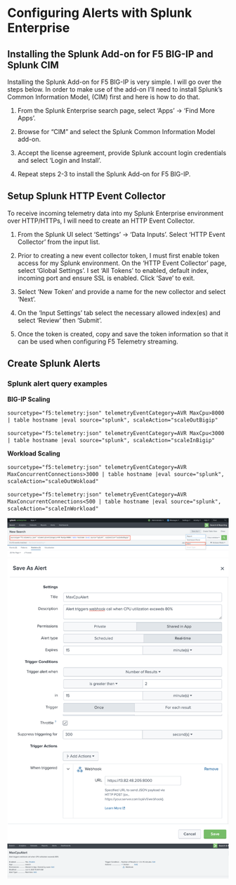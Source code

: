 Configuring Alerts with Splunk Enterprise
====================================================

**Installing the Splunk Add-on for F5 BIG-IP and Splunk CIM**
-----------------------------------------------------------

Installing the Splunk Add-on for F5 BIG-IP is very simple. I will go over the steps below. In order to make use of the add-on I’ll need to install Splunk’s Common Information Model, (CIM) first and here is how to do that.   

1. From the Splunk Enterprise search page, select ‘Apps’ → ‘Find More Apps’.  

1. Browse for “CIM” and select the Splunk Common Information Model add-on.

1. Accept the license agreement, provide Splunk account login credentials and select ‘Login and Install’.

1. Repeat steps 2-3 to install the Splunk Add-on for F5 BIG-IP. 


**Setup Splunk HTTP Event Collector**
-------------------------------------

To receive incoming telemetry data into my Splunk Enterprise  environment over HTTP/HTTPs, I will need to create an HTTP Event Collector.

1. From the Splunk UI select ‘Settings’ → ‘Data Inputs’. Select ‘HTTP Event Collector’ from the input list.

1. Prior to creating a new event collector token, I must first enable token access for my Splunk environment. On the ‘HTTP Event Collector’ page, select ‘Global Settings’. I set ‘All Tokens’ to enabled, default index, incoming port and ensure SSL is enabled. Click ‘Save’ to exit.

1. Select ‘New Token’ and provide a name for the new collector and select ‘Next’.

1. On the ‘Input Settings’ tab select the necessary allowed index(es) and select ‘Review’ then ‘Submit’.

1. Once the token is created, copy and save the token information so that it can be used when configuring F5 Telemetry streaming.

**Create Splunk Alerts**
--------------------------------------

### Splunk alert query examples

**BIG-IP Scaling**
```
sourcetype="f5:telemetry:json" telemetryEventCategory=AVR MaxCpu>8000 | table hostname |eval source="splunk", scaleAction="scaleOutBigip"
```
```
sourcetype="f5:telemetry:json" telemetryEventCategory=AVR MaxCpu<3000 | table hostname |eval source="splunk", scaleAction="scaleInBigip"
```

**Workload Scaling**
```
sourcetype="f5:telemetry:json" telemetryEventCategory=AVR MaxConcurrentConnections>3000 | table hostname |eval source="splunk", scaleAction="scaleOutWokload"
```
```
sourcetype="f5:telemetry:json" telemetryEventCategory=AVR MaxConcurrentConnections<500 | table hostname |eval source="splunk", scaleAction="scaleInWorkload"
```

<img src="../../images/splunk.png" alt="Flowers">

<img src="../../images/splunk1.png" alt="Flowers"  width="700">

<img src="../../images/splunk3.png" alt="Flowers">